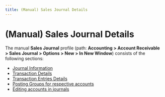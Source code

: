 ```yaml
---
title: (Manual) Sales Journal Details
---
```


# (Manual) Sales Journal Details


The manual **Sales Journal** profile  (path: **Accounting &gt; Account Receivable 
 &gt; Sales Journal &gt; Options &gt; New &gt; In New Window**) consists  of the following sections:

- [Journal  Information]({{site.acc_baseurl}}/sales/manual-sales/manual-sales-journal-details/journal-information/journal_information_mansaljrnl.html)
- [Transaction  Details]({{site.acc_baseurl}}/sales/manual-sales/manual-sales-journal-details/trans-dtls/transaction_details_manual_sales_journal.html)
- [Transaction  Entries Details]({{site.acc_baseurl}}/sales/manual-sales/manual-sales-journal-details/transaction-entry-details/transaction_entry_details_manual_sj.html)
- [Posting  Groups for respective accounts]({{site.acc_baseurl}}/misc/posting_groups_for_respective_accounts_manual_journals_accounting.html)
- [Editing  accounts in journals]({{site.acc_baseurl}}/misc/editing_accounts_in_journals_accounting.html)


